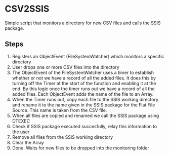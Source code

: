 # CSV2SSIS
Simple script that monitors a directory for new CSV files and calls the SSIS package.

## Steps

1. Registers an ObjectEvent (FileSystemWatcher) which monitors a specific directory
2. User drops one or more CSV files into the directory
3. The ObjectEvent of the FileSystemWatcher uses a timer to establish whether or not we have a record of all the added files. It does this by turning off the Timer at the start of the function and enabling it at the end. By this logic once the timer runs out we have a record of all the added files. Each ObjectEvent adds the name of the file to an Array.
4. When the Timer runs out, copy each file to the SSIS working directory and rename it to the name given in the SSIS package for the Flat File Source. This name is taken from the CSV file. 
5. When all files are copied and renamed we call the SSIS package using DTEXEC
6. Check if SSIS package executed succesfully, relay this information to the user
7. Remove all files from the SSIS working directory
8. Clear the Array
9. Done. Waits for new files to be dropped into the monitoring folder


